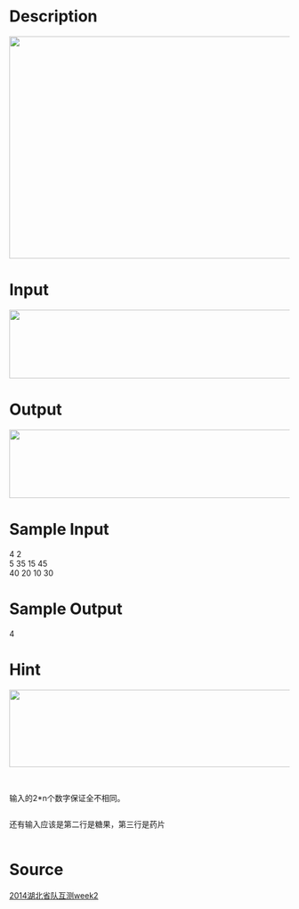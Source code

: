
# Description

<div class="content"><p><img height="399" alt="" width="861" src="/source/bzoj/3622/img/aHR0cHM6Ly9seWRzeS5jb20vSnVkZ2VPbmxpbmUvdXBsb2FkLzIwMTQwNS8xKDUpLmpwZw==.jpg"/></p></div>

# Input

<div class="content"><p><img height="123" alt="" width="862" src="/source/bzoj/3622/img/aHR0cHM6Ly9seWRzeS5jb20vSnVkZ2VPbmxpbmUvdXBsb2FkLzIwMTQwNS8yKDQpLmpwZw==.jpg"/></p></div>

# Output

<div class="content"><p><img height="123" alt="" width="862" src="/source/bzoj/3622/img/aHR0cHM6Ly9seWRzeS5jb20vSnVkZ2VPbmxpbmUvdXBsb2FkLzIwMTQwNS8zKDQpLmpwZw==.jpg"/></p></div>

# Sample Input

<div class="content"><span class="sampledata">4 2<br/>
5 35 15 45<br/>
40 20 10 30<br/>
</span></div>

# Sample Output

<div class="content"><span class="sampledata">4</span></div>

# Hint

<div class="content"><p></p><p><img height="139" alt="" width="866" src="/source/bzoj/3622/img/aHR0cHM6Ly9seWRzeS5jb20vSnVkZ2VPbmxpbmUvdXBsb2FkLzIwMTQwNS80KDEpLmpwZw==.jpg"/></p><br/>
<p>输入的2*n个数字保证全不相同。</p><br/>
<div style="font-family: Helvetica, &#39;Microsoft Yahei&#39;, verdana; font-size: 14px; line-height: 15.333333015441895px;">还有输入应该是第二行是糖果，第三行是药片</div><br/>
<p></p><p></p></div>

# Source

<div class="content"><p><a href="problemset.php?search=2014湖北省队互测week2">2014湖北省队互测week2</a></p></div>

